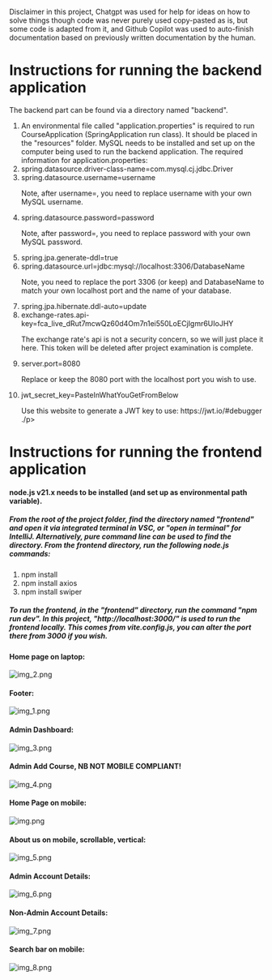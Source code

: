 Disclaimer in this project, Chatgpt was used for help for ideas on how to solve things though code was never purely used copy-pasted as is,
but some code is adapted from it,
and Github Copilot was used to auto-finish documentation based on previously written documentation by the human.

# Instructions for running the backend application
The backend part can be found via a directory named "backend".
1. An environmental file called "application.properties" is required to run CourseApplication (SpringApplication run class).
   It should be placed in the "resources" folder. MySQL needs to be installed and set up on the computer being used to run the backend application.
   The required information for application.properties:
2. spring.datasource.driver-class-name=com.mysql.cj.jdbc.Driver
3. spring.datasource.username=username
    <p>Note, after username=, you need to replace username with your own MySQL username.</p>
4. spring.datasource.password=password
    <p>Note, after password=, you need to replace password with your own MySQL password.</p>
5. spring.jpa.generate-ddl=true
6. spring.datasource.url=jdbc:mysql://localhost:3306/DatabaseName
     <p>Note, you need to replace the port 3306 (or keep) and DatabaseName
       to match your own localhost port and the name of your database. </p>
7. spring.jpa.hibernate.ddl-auto=update
8. exchange-rates.api-key=fca_live_dRut7mcwQz60d4Om7n1ei550LoECjIgmr6UIoJHY
   <p>The exchange rate's api is not a security concern, so we will just place it here. This token will be deleted after project examination is complete. </p>
9. server.port=8080
   <p>Replace or keep the 8080 port with the localhost port you wish to use.</p>
10. jwt_secret_key=PasteInWhatYouGetFromBelow
    <p>Use this website to generate a JWT key to use: https://jwt.io/#debugger ./p>


# Instructions for running the frontend application
#### <p>node.js v21.x needs to be installed (and set up as environmental path variable).</p>
##### From the root of the project folder, find the directory named "frontend" and open it via integrated terminal in VSC, or "open in terminal" for IntelliJ. Alternatively, pure command line can be used to find the directory. From the frontend directory, run the following node.js commands:
1. npm install
2. npm install axios
3. npm install swiper
##### To run the frontend, in the "frontend" directory, run the command "npm run dev". In this project, "http://localhost:3000/" is used to run the frontend locally. This comes from vite.config.js, you can alter the port there from 3000 if you wish.

#### Home page on laptop:
![img_2.png](img_2.png)

#### Footer:
![img_1.png](img_1.png)

#### Admin Dashboard:
![img_3.png](img_3.png)

#### Admin Add Course, NB NOT MOBILE COMPLIANT!
![img_4.png](img_4.png)


#### Home Page on mobile:
![img.png](img.png)

#### About us on mobile, scrollable, vertical:
![img_5.png](img_5.png)

#### Admin Account Details:
![img_6.png](img_6.png)

#### Non-Admin Account Details:
![img_7.png](img_7.png)

#### Search bar on mobile:
![img_8.png](img_8.png)


